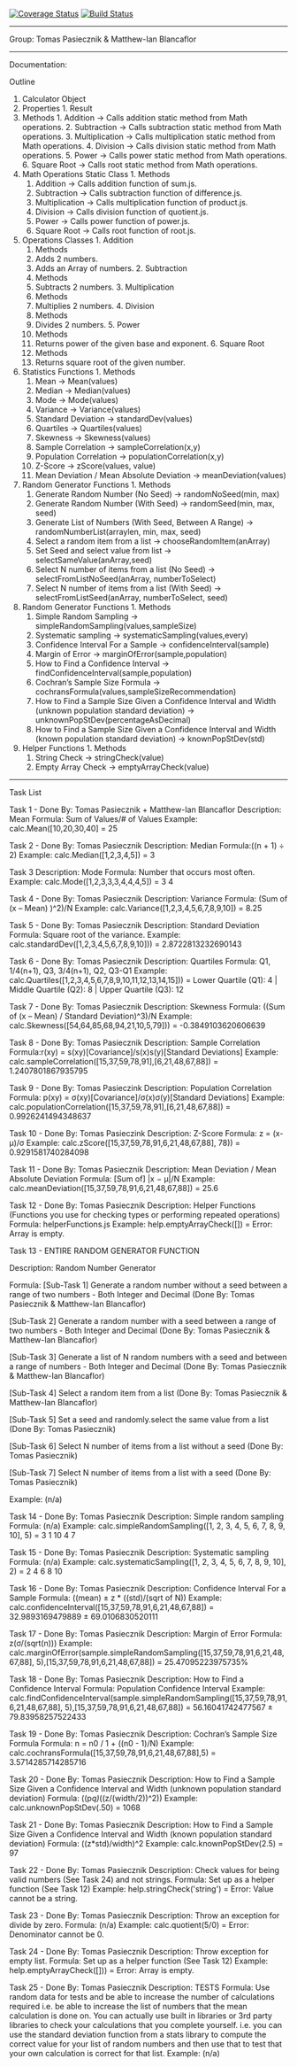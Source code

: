 [![Coverage Status](https://coveralls.io/repos/github/tomaspasie/Stats-Project/badge.svg?branch=master)](https://coveralls.io/github/tomaspasie/Stats-Project?branch=master)
[![Build Status](https://travis-ci.org/tomaspasie/Stats-Project.svg?branch=master)](https://travis-ci.org/tomaspasie/Stats-Project)

---------------------------------------------------------------------------------------------

Group: Tomas Pasiecznik & Matthew-Ian Blancaflor

---------------------------------------------------------------------------------------------

Documentation:

Outline

1. Calculator Object
  1. Properties
    1. Result 
  2. Methods
    1. Addition -> Calls addition static method from Math operations.
    2. Subtraction -> Calls subtraction static method from Math operations.
    3. Multiplication -> Calls multiplication static method from Math operations.
    4. Division -> Calls division static method from Math operations.
    5. Power -> Calls power static method from Math operations.
    6. Square Root -> Calls root static method from Math operations.
  3. Math Operations Static Class
    1. Methods
      1. Addition -> Calls addition function of sum.js.
      2. Subtraction -> Calls subtraction function of difference.js.
      3. Multiplication -> Calls multiplication function of product.js.
      4. Division -> Calls division function of quotient.js.
      5. Power -> Calls power function of power.js.
      6. Square Root -> Calls root function of root.js.
  4. Operations Classes
    1. Addition
      1. Methods 
        1. Adds 2 numbers.
        2. Adds an Array of numbers.
    2. Subtraction
      1. Methods
        1. Subtracts 2 numbers.
    3. Multiplication
      1. Methods
        1. Multiplies 2 numbers.
    4. Division
      1. Methods
        1. Divides 2 numbers.
    5. Power
      1. Methods
        1. Returns power of the given base and exponent.
    6. Square Root
      1. Methods
        1. Returns square root of the given number.
  5. Statistics Functions
    1. Methods 
      1. Mean -> Mean(values)
      2. Median -> Median(values)
      3. Mode -> Mode(values)
      4. Variance -> Variance(values)
      5. Standard Deviation -> standardDev(values)
      6. Quartiles -> Quartiles(values)
      7. Skewness -> Skewness(values)
      8. Sample Correlation -> sampleCorrelation(x,y)
      9. Population Correlation -> populationCorrelation(x,y)
      10. Z-Score -> zScore(values, value)
      11. Mean Deviation / Mean Absolute Deviation -> meanDeviation(values)
  6. Random Generator Functions
    1. Methods
      1. Generate Random Number (No Seed) -> randomNoSeed(min, max)
      2. Generate Random Number (With Seed) -> randomSeed(min, max, seed)
      3. Generate List of Numbers (With Seed, Between A Range) -> randomNumberList(arraylen, min, max, seed)
      4. Select a random item from a list -> chooseRandomItem(anArray)
      5. Set Seed and select value from list -> selectSameValue(anArray,seed)
      6. Select N number of items from a list (No Seed) -> selectFromListNoSeed(anArray, numberToSelect)
      7. Select N number of items from a list (With Seed) -> selectFromListSeed(anArray, numberToSelect, seed)
  7. Random Generator Functions
    1. Methods
      1. Simple Random Sampling -> simpleRandomSampling(values,sampleSize)
      2. Systematic sampling -> systematicSampling(values,every)
      3. Confidence Interval For a Sample -> confidenceInterval(sample)
      4. Margin of Error -> marginOfError(sample,population)
      5. How to Find a Confidence Interval -> findConfidenceInterval(sample,population)
      6. Cochran’s Sample Size Formula -> cochransFormula(values,sampleSizeRecommendation)
      7. How to Find a Sample Size Given a Confidence Interval and Width (unknown population standard   deviation) -> unknownPopStDev(percentageAsDecimal)
      8. How to Find a Sample Size Given a Confidence Interval and Width (known population standard     deviation) -> knownPopStDev(std)
  8. Helper Functions
    1. Methods
      1. String Check -> stringCheck(value)
      2. Empty Array Check -> emptyArrayCheck(value)

---------------------------------------------------------------------------------------------

Task List

Task 1 - Done By: Tomas Pasiecznik + Matthew-Ian Blancaflor
Description: Mean
Formula: Sum of Values/# of Values
Example: calc.Mean([10,20,30,40] = 25

Task 2 - Done By: Tomas Pasiecznik
Description: Median
Formula:((n + 1) ÷ 2)
Example: calc.Median([1,2,3,4,5]) = 3

Task 3
Description: Mode
Formula: Number that occurs most often.
Example: calc.Mode([1,2,3,3,3,4,4,4,5]) = 3 4

Task 4 - Done By: Tomas Pasiecznik
Description: Variance
Formula: (Sum of (x – Mean) )^2)/N
Example: calc.Variance([1,2,3,4,5,6,7,8,9,10]) = 8.25

Task 5 - Done By: Tomas Pasiecznik
Description: Standard Deviation
Formula: Square root of the variance.
Example: calc.standardDev([1,2,3,4,5,6,7,8,9,10])) = 2.8722813232690143

Task 6 - Done By: Tomas Pasiecznik
Description: Quartiles
Formula: Q1, 1/4(n+1), Q3, 3/4(n+1), Q2, Q3-Q1
Example: calc.Quartiles([1,2,3,4,5,6,7,8,9,10,11,12,13,14,15])) = Lower Quartile (Q1): 4 | Middle Quartile (Q2): 8 | Upper Quartile (Q3): 12

Task 7 - Done By: Tomas Pasiecznik
Description: Skewness
Formula: ((Sum of (x – Mean) / Standard Deviation)^3)/N
Example: calc.Skewness([54,64,85,68,94,21,10,5,79])) = -0.3849103620606639

Task 8 - Done By: Tomas Pasiecznik
Description: Sample Correlation
Formula:r(xy) = s(xy)[Covariance]/s(x)s(y)[Standard Deviations]
Example: calc.sampleCorrelation([15,37,59,78,91],[6,21,48,67,88]) = 1.2407801867935795

Task 9 - Done By: Tomas Pasieczink
Description: Population Correlation
Formula: p(xy) = σ(xy)[Covariance]/σ(x)σ(y)[Standard Deviations]
Example: calc.populationCorrelation([15,37,59,78,91],[6,21,48,67,88]) = 0.9926241494348637

Task 10 - Done By: Tomas Pasieczink
Description: Z-Score
Formula: z = (x-μ)/σ
Example: calc.zScore([15,37,59,78,91,6,21,48,67,88], 78)) = 0.9291581740284098

Task 11 - Done By: Tomas Pasiecznik
Description: Mean Deviation / Mean Absolute Deviation
Formula: [Sum of] |x − μ|/N
Example: calc.meanDeviation([15,37,59,78,91,6,21,48,67,88]) = 25.6

Task 12 - Done By: Tomas Pasiecznik
Description: Helper Functions (Functions you use for checking types or performing repeated operations)
Formula: helperFunctions.js
Example: help.emptyArrayCheck([]) = Error: Array is empty.

Task 13 - ENTIRE RANDOM GENERATOR FUNCTION

Description: Random Number Generator

Formula: 
[Sub-Task 1] Generate a random number without a seed between a range of two numbers - Both Integer and Decimal
(Done By: Tomas Pasiecznik & Matthew-Ian Blancaflor)

[Sub-Task 2] Generate a random number with a seed between a range of two numbers - Both Integer and Decimal
(Done By: Tomas Pasiecznik & Matthew-Ian Blancaflor)

[Sub-Task 3] Generate a list of N random numbers with a seed and between a range of numbers - Both Integer and Decimal
(Done By: Tomas Pasiecznik & Matthew-Ian Blancaflor)

[Sub-Task 4] Select a random item from a list
(Done By: Tomas Pasiecznik & Matthew-Ian Blancaflor)

[Sub-Task 5] Set a seed and randomly.select the same value from a list
(Done By: Tomas Pasiecznik)

[Sub-Task 6] Select N number of items from a list without a seed
(Done By: Tomas Pasiecznik)

[Sub-Task 7] Select N number of items from a list with a seed
(Done By: Tomas Pasiecznik)

Example: (n/a)

Task 14 - Done By: Tomas Pasiecznik
Description: Simple random sampling
Formula: (n/a)
Example: calc.simpleRandomSampling([1, 2, 3, 4, 5, 6, 7, 8, 9, 10], 5) = 3 1 10 4 7

Task 15 - Done By: Tomas Pasiecznik
Description: Systematic sampling
Formula: (n/a)
Example: calc.systematicSampling([1, 2, 3, 4, 5, 6, 7, 8, 9, 10], 2) = 2 4 6 8 10

Task 16  - Done By: Tomas Pasiecznik
Description: Confidence Interval For a Sample
Formula: ((mean) ± z * ((std)/(sqrt of N))
Example: calc.confidenceInterval([15,37,59,78,91,6,21,48,67,88]) = 32.9893169479889 ± 69.0106830520111

Task 17 - Done By: Tomas Pasiecznik
Description: Margin of Error
Formula: z(σ/(sqrt(n)))
Example: calc.marginOfError(sample.simpleRandomSampling([15,37,59,78,91,6,21,48,67,88], 5),[15,37,59,78,91,6,21,48,67,88]) = 25.47095223975735%

Task 18 - Done By: Tomas Pasiecznik
Description: How to Find a Confidence Interval
Formula: Population Confidence Interval
Example: calc.findConfidenceInterval(sample.simpleRandomSampling([15,37,59,78,91,6,21,48,67,88], 5),[15,37,59,78,91,6,21,48,67,88]) = 56.16041742477567 ± 79.83958257522433

Task 19 - Done By: Tomas Pasiecznik
Description: Cochran’s Sample Size Formula
Formula: n = n0 / 1 + ((n0 - 1)/N)
Example: calc.cochransFormula([15,37,59,78,91,6,21,48,67,88],5) = 3.5714285714285716

Task 20 - Done By: Tomas Pasiecznik
Description: How to Find a Sample Size Given a Confidence Interval and Width (unknown population standard deviation)
Formula: ((p*q)*((z/(width/2))^2))
Example: calc.unknownPopStDev(.50) = 1068 

Task 21 - Done By:  Tomas Pasiecznik
Description: How to Find a Sample Size Given a Confidence Interval and Width (known population standard deviation)
Formula: ((z*std)/width)^2
Example: calc.knownPopStDev(2.5) = 97

Task 22 - Done By: Tomas Pasiecznik
Description: Check values for being valid numbers (See Task 24) and not strings.
Formula: Set up as a helper function (See Task 12)
Example: help.stringCheck('string') = Error: Value cannot be a string.

Task 23 - Done By: Tomas Pasiecznik
Description: Throw an exception for divide by zero.
Formula: (n/a)
Example: calc.quotient(5/0) = Error: Denominator cannot be 0.

Task 24 - Done By: Tomas Pasiecznik
Description: Throw exception for empty list.
Formula: Set up as a helper function (See Task 12)
Example: help.emptyArrayCheck([])) = Error: Array is empty.

Task 25 - Done By: Tomas Pasiecznik
Description: TESTS
Formula: Use random data for tests and be able to increase the number of calculations required i.e. be able to increase the list of numbers that the mean calculation is done on.  You can actually use built in libraries or 3rd party libraries to check your calculations that you complete yourself.  i.e. you can use the standard deviation function from a stats library to compute the correct value for your list of random numbers and then use that to test that your own calculation is correct for that list.
Example: (n/a)

